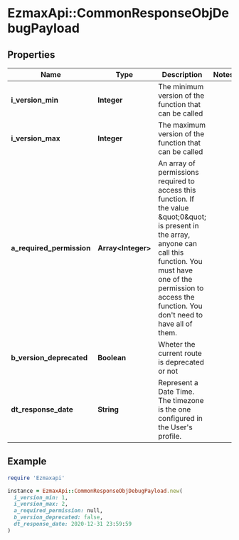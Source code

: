# EzmaxApi::CommonResponseObjDebugPayload

## Properties

| Name | Type | Description | Notes |
| ---- | ---- | ----------- | ----- |
| **i_version_min** | **Integer** | The minimum version of the function that can be called |  |
| **i_version_max** | **Integer** | The maximum version of the function that can be called |  |
| **a_required_permission** | **Array&lt;Integer&gt;** | An array of permissions required to access this function.  If the value \&quot;0\&quot; is present in the array, anyone can call this function.  You must have one of the permission to access the function. You don&#39;t need to have all of them. |  |
| **b_version_deprecated** | **Boolean** | Wheter the current route is deprecated or not |  |
| **dt_response_date** | **String** | Represent a Date Time. The timezone is the one configured in the User&#39;s profile. |  |

## Example

```ruby
require 'Ezmaxapi'

instance = EzmaxApi::CommonResponseObjDebugPayload.new(
  i_version_min: 1,
  i_version_max: 2,
  a_required_permission: null,
  b_version_deprecated: false,
  dt_response_date: 2020-12-31 23:59:59
)
```

